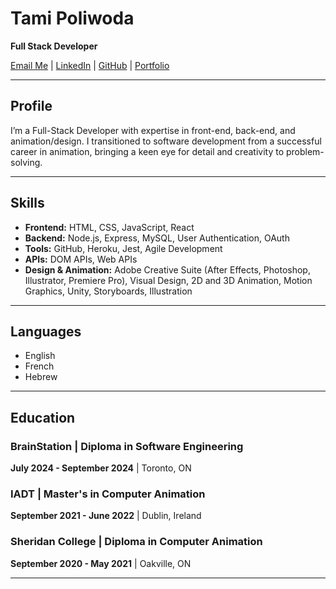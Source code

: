 # Tami Poliwoda

**Full Stack Developer**

[Email Me](mailto:tamipoliwoda@me.com) | [LinkedIn](https://www.linkedin.com/in/tamipoliwoda) | [GitHub](https://github.com/tamimp) | [Portfolio](https://tamipoliwoda.vercel.app/)

---

## Profile
I’m a Full-Stack Developer with expertise in front-end, back-end, and animation/design. I transitioned to software development from a successful career in animation, bringing a keen eye for detail and creativity to problem-solving.

---

## Skills
- **Frontend:** HTML, CSS, JavaScript, React
- **Backend:** Node.js, Express, MySQL, User Authentication, OAuth
- **Tools:** GitHub, Heroku, Jest, Agile Development
- **APIs:** DOM APIs, Web APIs
- **Design & Animation:** Adobe Creative Suite (After Effects, Photoshop, Illustrator, Premiere Pro), Visual Design, 2D and 3D Animation, Motion Graphics, Unity, Storyboards, Illustration

---

## Languages
- English
- French
- Hebrew

---

## Education

### BrainStation | Diploma in Software Engineering
**July 2024 - September 2024** | Toronto, ON

### IADT | Master's in Computer Animation
**September 2021 - June 2022** | Dublin, Ireland

### Sheridan College | Diploma in Computer Animation
**September 2020 - May 2021** | Oakville, ON

---
